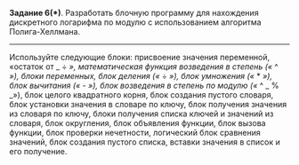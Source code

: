**Задание 6(*)**. Разработать блочную программу для нахождения дискретного логарифма по модулю с 
использованием алгоритма Полига-Хеллмана. 

---

Используйте следующие блоки: присвоение значения переменной, 
«остаток от _ ÷ _», математическая функция возведения в степень («_ ^ _»), блоки переменных, 
блок деления («_ ÷ _»), блок умножения («_ * _»), блок вычитания («_ - _»), 
блок возведения в степень по модулю («_ ^ _ % _»), блок целого квадратного корня, 
блок создания пустого словаря, блок установки значения в словаре по ключу, 
блок получения значения из словаря по ключу, блоки получения списка ключей и значений из словаря, 
блок округления, блок объявления функции, блок вызова функции, блок проверки нечетности, 
логический блок сравнения значений, блок создания пустого списка, вставки значения в список и его получение.